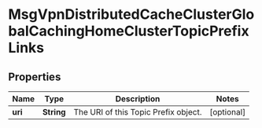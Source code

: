 

# MsgVpnDistributedCacheClusterGlobalCachingHomeClusterTopicPrefixLinks


## Properties

| Name | Type | Description | Notes |
|------------ | ------------- | ------------- | -------------|
|**uri** | **String** | The URI of this Topic Prefix object. |  [optional] |



